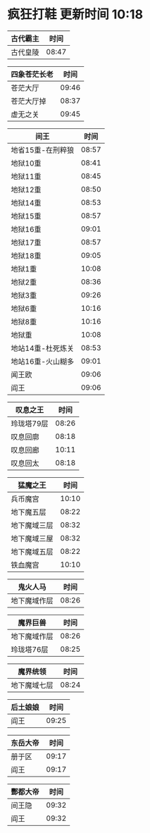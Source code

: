 # 疯狂打鞋 更新时间 10:18

| 古代霸主   | 时间    |
|--------|-------|
| 古代皇陵 | 08:47 |

| 四象苍茫长老   | 时间    |
|--------|-------|
| 苍茫大厅 | 09:46 |
| 苍茫大厅掉 | 08:37 |
| 虚无之关 | 09:45 |

| 间王   | 时间    |
|--------|-------|
| 地省15重-在刑粹狼 | 08:57 |
| 地狱10重 | 08:41 |
| 地狱11重 | 08:45 |
| 地狱12重 | 08:50 |
| 地狱14重 | 08:53 |
| 地狱15重 | 08:57 |
| 地狱16重 | 09:01 |
| 地狱17重 | 08:57 |
| 地狱18重 | 09:05 |
| 地狱1重 | 10:08 |
| 地狱2重 | 08:36 |
| 地狱3重 | 09:26 |
| 地狱6重 | 10:16 |
| 地狱8重 | 10:16 |
| 地狱重 | 10:08 |
| 地站14重-杜死炼关 | 08:53 |
| 地站16重-火山糊多 | 09:01 |
| 闻王欧 | 09:06 |
| 阎王 | 09:06 |

| 叹息之王   | 时间    |
|--------|-------|
| 玲珑塔79层 | 08:26 |
| 叹息回廓 | 08:18 |
| 叹息回廊 | 10:11 |
| 叹息回太 | 08:18 |

| 猛魔之王   | 时间    |
|--------|-------|
| 兵币魔宫 | 10:10 |
| 地下魔五层 | 08:22 |
| 地下魔域三层 | 08:32 |
| 地下魔域三屋 | 08:32 |
| 地下魔域五层 | 08:22 |
| 铁血魔宫 | 10:10 |

| 鬼火人马   | 时间    |
|--------|-------|
| 地下魔域作层 | 08:26 |

| 魔界巨兽   | 时间    |
|--------|-------|
| 地下魔域作层 | 08:26 |
| 玲珑塔76层 | 08:25 |

| 魔界统领   | 时间    |
|--------|-------|
| 地下魔域七层 | 08:24 |

| 后土娘娘   | 时间    |
|--------|-------|
| 阎王 | 09:25 |

| 东岳大帝   | 时间    |
|--------|-------|
| 册于区 | 09:17 |
| 阎王 | 09:17 |

| 酆都大帝   | 时间    |
|--------|-------|
| 间王隐 | 09:32 |
| 阎王 | 09:32 |